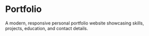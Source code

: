 # Portfolio
A modern, responsive personal portfolio website showcasing skills, projects, education, and contact details.

